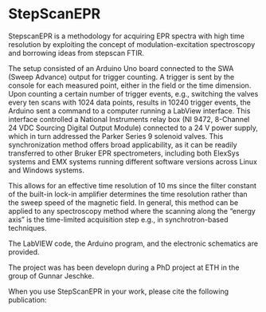 # StepScanEPR

StepscanEPR is a methodology for acquiring EPR spectra with high time resolution by exploiting the concept 
of modulation-excitation spectroscopy and borrowing ideas from stepscan FTIR.

The setup consisted of an Arduino Uno board connected to the SWA (Sweep Advance) output for trigger counting. 
A trigger is sent by the console for each measured point, either in the field or the time dimension. 
Upon counting a certain number of trigger events, e.g., switching the valves every ten scans with 1024 data points, 
results in 10240 trigger events, the Arduino sent a command to a computer running a LabView interface. 
This interface controlled a National Instruments relay box (NI 9472, 8-Channel 24 VDC Sourcing Digital Output Module) 
connected to a 24 V power supply, which in turn addressed the Parker Series 9 solenoid valves. 
This synchronization method offers broad applicability, as it can be readily transferred to other Bruker EPR spectrometers, 
including both ElexSys systems and EMX systems running different software versions across Linux and Windows systems. 

This allows for an effective time resolution of 10 ms since the filter constant of the built-in lock-in amplifier determines 
the time resolution rather than the sweep speed of the magnetic field. In general, this method can be applied to any spectroscopy 
method where the scanning along the “energy axis” is the time-limited acquisition step e.g., in synchrotron-based techniques.

The LabVIEW code, the Arduino program, and the electronic schematics are provided.

The project was has been developn during a PhD project at ETH in the group of Gunnar Jeschke. 

 When you use StepScanEPR in your work, please cite the following publication:
